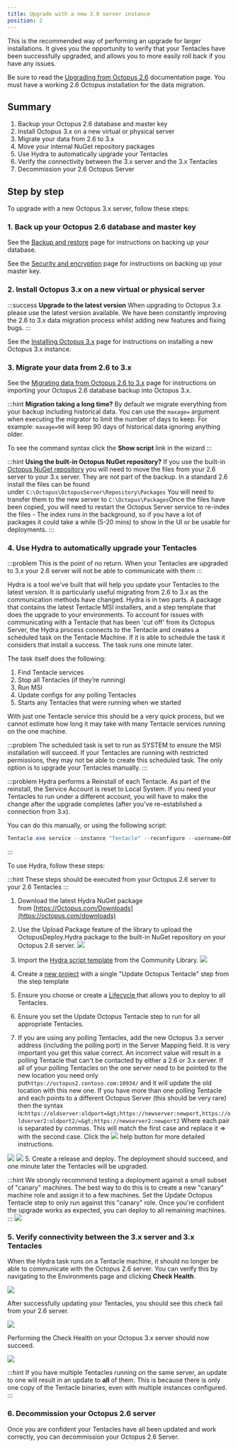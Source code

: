 ```yaml
---
title: Upgrade with a new 3.0 server instance
position: 2
---
```



This is the recommended way of performing an upgrade for larger installations. It gives you the opportunity to verify that your Tentacles have been successfully upgraded, and allows you to more easily roll back if you have any issues.


Be sure to read the [Upgrading from Octopus 2.6](/docs/home/administration/upgrading/upgrading-from-octopus-2.6.md) documentation page. You must have a working 2.6 Octopus installation for the data migration.

## Summary

1. Backup your Octopus 2.6 database and master key
2. Install Octopus 3.x on a new virtual or physical server
3. Migrate your data from 2.6 to 3.x
 1. Move your internal NuGet repository packages
4. Use Hydra to automatically upgrade your Tentacles
5. Verify the connectivity between the 3.x server and the 3.x Tentacles
6. Decommission your 2.6 Octopus Server


## Step by step


To upgrade with a new Octopus 3.x server, follow these steps:

### 1. Back up your Octopus 2.6 database and master key


See the [Backup and restore](http://docs.octopusdeploy.com/display/OD2/Backup+and+restore) page for instructions on backing up your database.


See the [Security and encryption](http://docs.octopusdeploy.com/display/OD2/Security+and+encryption) page for instructions on backing up your master key.

### 2. Install Octopus 3.x on a new virtual or physical server

:::success
**Upgrade to the latest version**
When upgrading to Octopus 3.x please use the latest version available. We have been constantly improving the 2.6 to 3.x data migration process whilst adding new features and fixing bugs.
:::


See the [Installing Octopus 3.x](/docs/home/installation/installing-octopus.md) page for instructions on installing a new Octopus 3.x instance.

### 3. Migrate your data from 2.6 to 3.x


See the [Migrating data from Octopus 2.6 to 3.x](/docs/home/administration/upgrading/upgrading-from-octopus-2.6/migrating-data-from-octopus-2.6-to-3.x.md) page for instructions on importing your Octopus 2.6 database backup into Octopus 3.x.

:::hint
**Migration taking a long time?**
By default we migrate everything from your backup including historical data. You can use the `maxage=` argument when executing the migrator to limit the number of days to keep. For example: `maxage=90` will keep 90 days of historical data ignoring anything older.


To see the command syntax click the **Show script** link in the wizard
:::

:::hint
**Using the built-in Octopus NuGet repository?**
If you use the built-in [Octopus NuGet repository](http://docs.octopusdeploy.com/display/OD/Package+repositories) you will need to move the files from your 2.6 server to your 3.x server. They are not part of the backup.
In a standard 2.6 install the files can be found under `C:\Octopus\OctopusServer\Repository\Packages`
You will need to transfer them to the new server to `C:\Octopus\Packages`Once the files have been copied, you will need to restart the Octopus Server service to re-index the files - The index runs in the background, so if you have a lot of packages it could take a while (5-20 mins) to show in the UI or be usable for deployments.
:::

### 4. Use Hydra to automatically upgrade your Tentacles

:::problem
This is the point of no return. When your Tentacles are upgraded to 3.x your 2.6 server will not be able to communicate with them
:::


Hydra is a tool we've built that will help you update your Tentacles to the latest version. It is particularly useful migrating from 2.6 to 3.x as the communication methods have changed. Hydra is in two parts. A package that contains the latest Tentacle MSI installers, and a step template that does the upgrade to your environments. To account for issues with communicating with a Tentacle that has been 'cut off' from its Octopus Server, the Hydra process connects to the Tentacle and creates a scheduled task on the Tentacle Machine. If it is able to schedule the task it considers that install a success. The task runs one minute later.


The task itself does the following:
1. Find Tentacle services
2. Stop all Tentacles (if they’re running)
3. Run MSI
4. Update configs for any polling Tentacles
5. Starts any Tentacles that were running when we started


With just one Tentacle service this should be a very quick process, but we cannot estimate how long it may take with many Tentacle services running on the one machine.

:::problem
The scheduled task is set to run as SYSTEM to ensure the MSI installation will succeed. If your Tentacles are running with restricted permissions, they may not be able to create this scheduled task. The only option is to upgrade your Tentacles manually.
:::

:::problem
Hydra performs a Reinstall of each Tentacle. As part of the reinstall, the Service Account is reset to Local System. If you need your Tentacles to run under a different account, you will have to make the change after the upgrade completes (after you've re-established a connection from 3.x).


You can do this manually, or using the following script:

```powershell
Tentacle.exe service --instance "Tentacle" --reconfigure --username=DOMAIN\ACCOUNT --password=accountpassword --start --console
```
:::





To use Hydra, follow these steps:

:::hint
These steps should be executed from your Octopus 2.6 server to your 2.6 Tentacles
:::

1. Download the latest Hydra NuGet package from [https://Octopus.com/Downloads](https://octopus.com/downloads)
2. Use the Upload Package feature of the library to upload the OctopusDeploy.Hydra package to the built-in NuGet repository on your Octopus 2.6 server.
![](/docs/images/3048135/3278019.png)
3. Import the [Hydra script template](http://library.octopusdeploy.com/#!/step-template/actiontemplate-hydra-update-octopus-tentacle) from the Community Library.
![](/docs/images/3048135/3278018.png)
4. Create a [new project](/docs/home/key-concepts/projects.md) with a single "Update Octopus Tentacle" step from the step template


 1. Ensure you choose or create a [Lifecycle ](/docs/home/key-concepts/lifecycles.md)that allows you to deploy to all Tentacles.
 2. Ensure you set the Update Octopus Tentacle step to run for all appropriate Tentacles.
 3. If you are using any polling Tentacles, add the new Octopus 3.x server address (including the polling port) in the Server Mapping field.
It is very important you get this value correct. An incorrect value will result in a polling Tentacle that can't be contacted by either a 2.6 or 3.x server.
If all of your polling Tentacles on the one server need to be pointed to the new location you need only put`https://octopus2.contoso.com:10934/` and it will update the old location with this new one.
If you have more than one polling Tentacle and each points to a different Octopus Server (this should be very rare) then the syntax is:`https://oldserver:oldport=&gt;https://newserver:newport,https://oldserver2:oldport2/=&gt;https://newserver2:newport2` 
Where each pair is separated by commas. This will match the first case and replace it => with the second case.
        Click the ![](/docs/images/3048132/3278017.png) help button for more detailed instructions.

    
![](/docs/images/3048132/3278014.png)    ![](/docs/images/3048132/3278015.png)
5. Create a release and deploy. The deployment should succeed, and one minute later the Tentacles will be upgraded.

:::hint
We strongly recommend testing a deployment against a small subset of "canary" machines. The best way to do this is to create a new "canary" machine role and assign it to a few machines. Set the Update Octopus Tentacle step to only run against this "canary" role.
Once you're confident the upgrade works as expected, you can deploy to all remaining machines.
:::
    ![](/docs/images/3048132/3278010.png)


### 5. Verify connectivity between the 3.x server and 3.x Tentacles


When the Hydra task runs on a Tentacle machine, it should no longer be able to communicate with the Octopus 2.6 server. You can verify this by navigating to the Environments page and clicking **Check Health**.


![](/docs/images/3048132/3278012.png)


After successfully updating your Tentacles, you should see this check fail from your 2.6 server.


![](/docs/images/3048132/3278011.png)


Performing the Check Health on your Octopus 3.x server should now succeed.


![](/docs/images/3048132/3278009.png)

:::hint
If you have multiple Tentacles running on the same server, an update to one will result in an update to **all** of them. This is because there is only one copy of the Tentacle binaries, even with multiple instances configured.
:::

### 6. Decommission your Octopus 2.6 server


Once you are confident your Tentacles have all been updated and work correctly, you can decommission your Octopus 2.6 Server.
